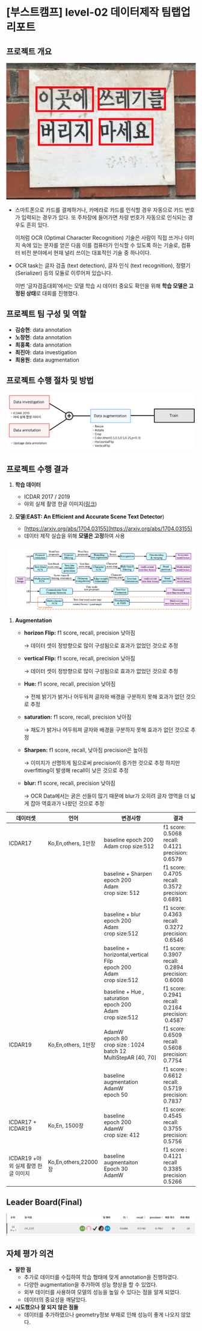 # [부스트캠프] level-02 데이터제작 팀랩업리포트

## **프로젝트 개요**

![Untitled](imgs/Untitled.png)

- 스마트폰으로 카드를 결제하거나, 카메라로 카드를 인식할 경우 자동으로 카드 번호가 입력되는 경우가 있다. 또 주차장에 들어가면 차량 번호가 자동으로 인식되는 경우도 흔히 있다.
    
    이처럼 OCR (Optimal Character Recognition) 기술은 사람이 직접 쓰거나 이미지 속에 있는 문자를 얻은 다음 이를 컴퓨터가 인식할 수 있도록 하는 기술로, 컴퓨터 비전 분야에서 현재 널리 쓰이는 대표적인 기술 중 하나이다. 
    
- OCR task는 글자 검출 (text detection), 글자 인식 (text recognition), 정렬기(Serializer) 등의 모듈로 이루어져 있습니다.
    
    이번 ‘글자검출대회’에서는 모델 학습 시 데이터 중요도 확인을 위해 **학습 모델은 고정된 상태**로 대회를 진행했다.
    

## **프로젝트 팀 구성 및 역할**

- **김승현**: data annotation
- **노창현**: data annotation
- **최홍록**: data annotation
- **최진아**: data investigation
- **최용원**: data augmentation

## **프로젝트 수행 절차 및 방법**

![Untitled](imgs/Untitled1.png)

## **프로젝트 수행 결과**

1. **학습 데이터** 
    - ICDAR 2017 / 2019
    - 야외 실제 촬영 한글 이미지([링크](https://aihub.or.kr/aidata/33985/download))
    
2. **모델**(**EAST: An Efficient and Accurate Scene Text Detector**)
    - [https://arxiv.org/abs/1704.03155](https://arxiv.org/abs/1704.03155)
    - 데이터 제작 실습을 위해 **모델은 고정**하여 사용

![Untitled](imgs/Untitled2.png)

1. **Augmentation**
    - **horizon Flip:** f1 score, recall, precision 낮아짐
        
        → 데이터 셋이 정방향으로 많이 구성됨으로 효과가 없었던 것으로 추정  
        
    - **vertical Flip:** f1 score, recall, precision 낮아짐
        
        → 데이터 셋이 정방향으로 많이 구성됨으로 효과가 없었던 것으로 추정  
        
    - **Hue:** f1 score, recall, precision 낮아짐
        
        → 전체 밝기가 밝거나 어두워져 글자와 배경을 구분하지 못해 효과가 없던 것으로 추정  
        
    - **saturation:** f1 score, recall, precision 낮아짐
        
        → 채도가 밝거나 어두워져 글자와 배경을 구분하지 못해 효과가 없던 것으로 추정
        
    - **Sharpen:** f1 score, recall, 낮아짐 precision은 높아짐
        
        → 이미지가 선명하게 됨으로써 precision이 증가한 것으로 추정 하지만 overfitting이 발생해 recall이 낮은 것으로 추정
        
    - **blur:** f1 score, recall, precision 낮아짐
        
        → OCR Data에서는 굵은 선들이 많기 때문에 blur가 오히려 글자 영역을 더 넓게 잡아 역효과가 나왔던 것으로 추정
        

| 데이터셋 | 언어 | 변경사항 | 결과 |
| --- | --- | --- | --- |
| ICDAR17 | Ko,En,others, 1만장 | baseline epoch 200 Adam crop size:512 | f1 score:   0.5068 <br> recall:       0.4121 <br> precision: 0.6579 |
|  |  | baseline + Sharpen <br> epoch 200 <br> Adam <br> crop size: 512 | f1 score:    0.4705 <br> recall:        0.3572 <br> precision:  0.6891 |
|  |  | baseline + blur <br> epoch 200 <br> Adam <br> crop size:512 | f1 score:    0.4363 <br> recall:        0.3272 <br> precision:  0.6546 |
|  |  | baseline + horizontal,vertical Filp <br> epoch 200 <br> Adam <br> crop size:512 | f1 score:     0.3907 <br> recall:         0.2894 <br> precision:   0.6008 |
|  |  | baseline + Hue , saturation <br> epoch 200 <br> Adam <br> crop size:512 | f1 score:      0.2941 <br> recall:          0.2164 <br> precision:    0.4587 |
| ICDAR19 | Ko,En,others, 1만장 | AdamW <br> epoch 80 <br> crop size : 1024 <br> batch 12 <br> MultiStepAR [40, 70] | f1 score:      0.6509 <br> recall:          0.5608 <br> precision:    0.7754 |
|  |  | baseline augmentation <br> AdamW <br> epoch 50 | f1 score :     0.6612 <br> recall:          0.5719 <br> precision:    0.7837 |
| ICDAR17 + ICDAR19 | Ko,En, 1500장 | baseline <br> epoch 200 <br> AdamW <br> crop size: 412 | f1 score:     0.4545 <br> recall:         0.3755 <br> precision:   0.5756 |
| ICDAR19 +야외 실제 촬영 한글 이미지 | Ko,En,others,22000장 | baseline augmentaiton <br> Epoch 30 <br> AdamW | f1 score :    0.4121 <br> recall          0.3385 <br> precision    0.5266 |

## Leader Board(Final)

![Untitled](imgs/Untitled3.png)

## 자체 평가 의견

- **잘한 점**
    - 추가로 데이터를 수집하여 학습 형태에 맞게 annotation을 진행하였다.
    - 다양한 augmentation을 추가하여 성능 향상을 할 수 있었다.
    - 외부 데이터를 사용하여 모델의 성능을 높일 수 있다는 점을 알게 되었다.
    - 데이터의 중요성을 깨달았다.
- **시도했으나 잘 되지 않은 점들**
    - 데이터를 추가하였으나 geometry정보 부재로 인해 성능이 좋게 나오지 않았다.
